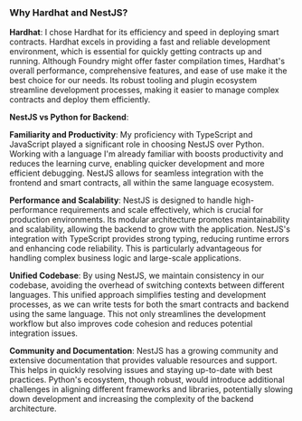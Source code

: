 ### Why Hardhat and NestJS?

**Hardhat**: I chose Hardhat for its efficiency and speed in deploying smart contracts. Hardhat excels in providing a fast and reliable development environment, which is essential for quickly getting contracts up and running. Although Foundry might offer faster compilation times, Hardhat's overall performance, comprehensive features, and ease of use make it the best choice for our needs. Its robust tooling and plugin ecosystem streamline development processes, making it easier to manage complex contracts and deploy them efficiently.

**NestJS vs Python for Backend**: 

**Familiarity and Productivity**: My proficiency with TypeScript and JavaScript played a significant role in choosing NestJS over Python. Working with a language I'm already familiar with boosts productivity and reduces the learning curve, enabling quicker development and more efficient debugging. NestJS allows for seamless integration with the frontend and smart contracts, all within the same language ecosystem.

**Performance and Scalability**: NestJS is designed to handle high-performance requirements and scale effectively, which is crucial for production environments. Its modular architecture promotes maintainability and scalability, allowing the backend to grow with the application. NestJS's integration with TypeScript provides strong typing, reducing runtime errors and enhancing code reliability. This is particularly advantageous for handling complex business logic and large-scale applications.

**Unified Codebase**: By using NestJS, we maintain consistency in our codebase, avoiding the overhead of switching contexts between different languages. This unified approach simplifies testing and development processes, as we can write tests for both the smart contracts and backend using the same language. This not only streamlines the development workflow but also improves code cohesion and reduces potential integration issues.

**Community and Documentation**: NestJS has a growing community and extensive documentation that provides valuable resources and support. This helps in quickly resolving issues and staying up-to-date with best practices. Python's ecosystem, though robust, would introduce additional challenges in aligning different frameworks and libraries, potentially slowing down development and increasing the complexity of the backend architecture.